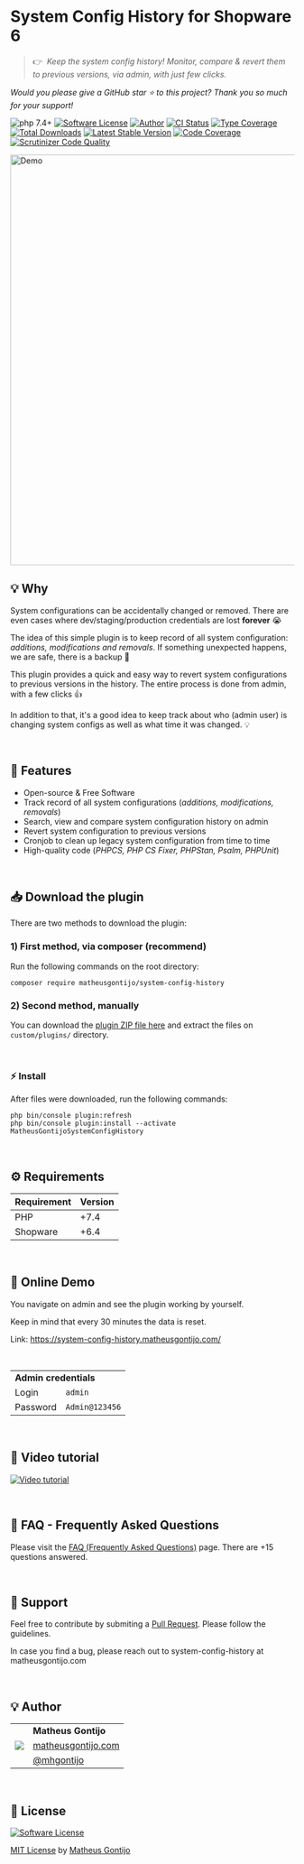 # System Config History for Shopware 6

<!---
@TODO: ADD BUILD STATUS HERE

https://github.com/nextcloud/server
https://github.com/shopwareLabs/psh

https://shields.io/
-->

>👉&nbsp;&nbsp;*Keep the system config history! Monitor, compare & revert them to previous versions, via admin, with just few clicks.*

*Would you please give a GitHub star ⭐ to this project? Thank you so much for your support!*

![php 7.4+](https://img.shields.io/badge/php-min%207.4-red.svg)
[![Software License](https://img.shields.io/badge/license-MIT-brightgreen.svg)](https://github.com/matheusgontijo/system-config-history/blob/master/LICENSE)
[![Author](https://img.shields.io/badge/author-@mhgontijo-blue.svg)](https://twitter.com/mhgontijo)
[![CI Status](https://github.com/sebastianbergmann/phpunit/workflows/CI/badge.svg?branch=main&event=push)](https://phpunit.de/build-status.html) <!-- @TODO: update -->
[![Type Coverage](https://shepherd.dev/github/sebastianbergmann/phpunit/coverage.svg)](https://shepherd.dev/github/sebastianbergmann/phpunit) <!-- @TODO: update -->
[![Total Downloads](https://img.shields.io/packagist/dt/league/flysystem.svg)](https://packagist.org/packages/league/flysystem) <!-- @TODO: update -->
[![Latest Stable Version](https://img.shields.io/packagist/v/laravel/ui)](https://packagist.org/packages/laravel/ui) <!-- @TODO: update -->
[![Code Coverage](https://codecov.io/gh/doctrine/dbal/branch/4.0.x/graph/badge.svg)](https://codecov.io/gh/doctrine/dbal/branch/4.0.x) <!-- @TODO: update -->
[![Scrutinizer Code Quality](https://scrutinizer-ci.com/g/nextcloud/server/badges/quality-score.png?b=master)](https://scrutinizer-ci.com/g/nextcloud/server/?branch=master) <!-- @TODO: update -->

<!-- @TODO: ADD IMAGE SHOPWARE 6 LOGO -->
<!-- @TODO: ADD IMAGE LIKE THAT: https://github.com/DenverCoder1/readme-typing-svg -->
<a href="https://clipboardjs.com/"><img width="728" src="https://cloud.githubusercontent.com/assets/398893/16165747/a0f6fc46-349a-11e6-8c9b-c5fd58d9099c.png" alt="Demo"></a>

## 💡 Why

System configurations can be accidentally changed or removed. There are even cases where dev/staging/production credentials are lost **forever** 😭

The idea of this simple plugin is to keep record of all system configuration: *additions, modifications and removals*. If something unexpected happens, we are safe, there is a backup 🙏

This plugin provides a quick and easy way to revert system configurations to previous versions in the history. The entire process is done from admin, with a few clicks 👍

In addition to that, it's a good idea to keep track about who (admin user) is changing system configs as well as what time it was changed. 💡

<br/>

## 🚀 Features

- Open-source & Free Software
- Track record of all system configurations (_additions, modifications, removals_)
- Search, view and compare system configuration history on admin
- Revert system configuration to previous versions
- Cronjob to clean up legacy system configuration from time to time
- High-quality code (_PHPCS, PHP CS Fixer, PHPStan, Psalm, PHPUnit_)

<br/>

## 📥 Download the plugin

There are two methods to download the plugin:

### 1) First method, via composer (recommend)

Run the following commands on the root directory:

```
composer require matheusgontijo/system-config-history
```

### 2) Second method, manually

You can download the [plugin ZIP file here](https://www.github.com/matheusgontijo/system-config-history) and extract the files on `custom/plugins/` directory.

<br/>

### ⚡ Install

After files were downloaded, run the following commands:

```
php bin/console plugin:refresh
php bin/console plugin:install --activate MatheusGontijoSystemConfigHistory
```

<br/>

## ⚙ Requirements

| Requirement | Version |
|---- |----|
| PHP | +7.4 |
| Shopware | +6.4 |

<br/>

## 🎉 Online Demo

You navigate on admin and see the plugin working by yourself.

Keep in mind that every 30 minutes the data is reset.

Link: https://system-config-history.matheusgontijo.com/

<br/>

<table>
    <tr>
        <td colspan="2"><strong>Admin credentials</strong></td>
    </tr>
    <tr>
        <td>Login</td>
        <td><code>admin</code></td>
    </tr>
    <tr>
        <td>Password</td>
        <td><code>Admin@123456</code></td>
    </tr>
</table>

<br/>

## 🎥 Video tutorial

<!-- @TODO: UPDATE IT -->
[![Video tutorial](https://i.ibb.co/LP8sMKG/screenshot-20220824-203700.jpg)](https://i.ibb.co/LP8sMKG/screenshot-20220824-203700.jpg)

<br/>

## 🙋 FAQ - Frequently Asked Questions

Please visit the [FAQ (Frequently Asked Questions)](https://www.matheusgontijo.com) page. There are +15 questions answered. <!-- @TODO: change qty here -->

<br/>

## 🔧 Support

Feel free to contribute by submiting a [Pull Request](https://github.com/matheusgontijo/system-config-history/pulls). Please follow the guidelines. <!-- @TODO: LINK TO GUIDELINES -->

In case you find a bug, please reach out to system-config-history at matheusgontijo.com <!-- https://github.com/laravel/ui#supported-versions -->

<br/>

## 💡 Author




<table>
    <tr>
        <td rowspan="3"><a href="https://www.matheusgontijo.com"><img src="https://secure.gravatar.com/avatar/23a5d82888604edac73d84fbde4f7ffd?s=120" /></a></td>
        <td><strong>Matheus Gontijo</strong></td>
    </tr>
    <tr>
        <td><a href="https://www.matheusgontijo.com">matheusgontijo.com</a></td>
    </tr>
    <tr>
        <td><a href="https://twitter.com/mhgontijo">@mhgontijo</a></td>
    </tr>
</table>

<br/>

## 📄 License

<!-- @TODO: UPDATE -->
[![Software License](https://img.shields.io/badge/license-MIT-brightgreen.svg)](https://github.com/matheusgontijo/system-config-history/blob/master/LICENSE)

[MIT License](https://github.com/matheusgontijo/system-config-history/blob/master/LICENSE) by [Matheus Gontijo](https://www.matheusgontijo.com)
